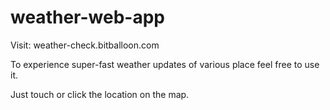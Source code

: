 # weather-web-app

Visit:  weather-check.bitballoon.com

To experience super-fast weather updates of various place feel free to use it.

Just touch or click the location on the map. 

